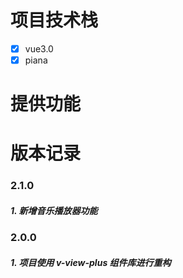 <!--
 * @Description: 项目文档说明
 * @Author: panrui
 * @Date: 2023-11-02 21:32:25
 * @LastEditTime: 2024-04-30 17:30:43
 * @LastEditors: prui
 * 不忘初心,不负梦想
-->

# 项目技术栈

- [x] vue3.0
- [x] piana

# 提供功能

# 版本记录

### 2.1.0

##### 1. 新增音乐播放器功能

### 2.0.0

##### 1. 项目使用 v-view-plus 组件库进行重构
